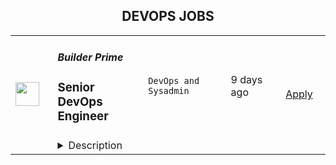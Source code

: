 <div align="center"><h2>DEVOPS JOBS</h2></div><table><tr>
                <td width="100" height="100" rowspan="2">
                    <img src="https://wwr-pro.s3.amazonaws.com/logos/0086/8093/logo.gif" width="38px" height="auto">
                </td>
                <td width="300">
                    <h5>Builder Prime</h5>
                    <h3> Senior DevOps Engineer</h3>
                </td>
                <td width="300">
                    <code>DevOps and Sysadmin</code>
                </td>
                <td width="200">
                <text>9 days ago</text>
                </td>
                <td width="100" rowspan="2">
                <a href="https://weworkremotely.com/remote-jobs/builder-prime-senior-devops-engineer" align="right" target="_blank">Apply</a>
                </td>
            </tr>
            <tr>
                <td colspan="3">
                <details><summary>Description</summary>
                <img src="https://we-work-remotely.imgix.net/logos/0086/8093/logo.gif?ixlib=rails-4.0.0&w=50&h=50&dpr=2&fit=fill&auto=compress" />

<p>
  <strong>Headquarters:</strong> Staten Island, NY
    <br /><strong>URL:</strong> <a href="https://builderprime.com">https://builderprime.com</a>
</p>

<h1>Summary</h1><div>Hi!  I’m the founder of Builder Prime, a growing B2B SaaS startup helping home improvement companies grow their businesses.  I am a technical founder and was the sole developer until about 2 years ago. I have long relied on using Heroku as a platform as a service, but as the company is growing we need your expertise in running a world-class operation. This is where you come in. <br><br>I am looking for a Senior DevOps Engineer to join a small team and make a big impact.<br><br>We already have the absolute best platform out there for home improvement contractors. Our customers love our software and the support they receive from us.  Check out our reviews on Capterra and Facebook to see what some of our customers are saying about us.  We have a highly available platform (see https://builderprime.statuspage.io) with extensive observability tools. Yet, there is more to be done using your experience to improve and further mature our tech stack and operations.    <br><br>This is a full-time and long-term position that is 100% remote.  All of our meetings, as well as any meetings with customers, will be conducted remotely, mostly over Zoom.  You will need to work during or close to US East Coast business hours.  Currently, we try to meet as an entire company for an off-site retreat at least once per year and would cover your expenses to join us.<br><br>
</div><h1>Why YOU Should Apply</h1><div>This is a unique opportunity to get in at the earlier stages of a growing software startup company.  We are profitable and growth is accelerating.  We need your help to continue that acceleration.<br><br>You will be working directly with me, the founder &amp; developer, as well as the lead developer that has been working with me for the last couple years, so there is no red tape or layers of management to deal with. You will be able to influence and make real changes, and see the results of those changes immediately. You will be the keeper of the platform that makes a huge difference in businesses and that people love to use every single day.<br><br>
</div><h1>Responsibilities and Day-to-Day</h1><div>We are a small and scrappy company, so you will need to wear a few different hats.  Flexibility and adaptability are key traits that you will need to possess to be successful in this role.<br><br>Your first priority in this role will be site stability. You will be proactive in minimizing software failures and reducing the lead time between fixes. We are currently running Java Spring on Heroku with AngularJS frontend connected to a multi-tenant PostgreSQL database. The app is instrumented with Sentry, NewRelic, and Librato with aggregated logs through Papertrail. <br><br>Your next priority will be helping to speed up the different aspects of developing, testing and releasing software. We run a Kanban-like process with weekly releases using GitHub Actions for our automated pipelines.<br><br>In addition to these top two priorities, you may also be asked to interact directly with our service partners over email, phone, and Zoom meetings.  These types of interactions would typically be required for assessing new integrations or trouble-shooting existing connectivity. <br><br>Finally, I will be looking for you to play a role in the future direction of the platform.  I will look for your input on migration of our platform from Heroku to our new cloud hosted home as well as system architecture, monitoring, and scaling cost-effectively. This truly is a great opportunity to have a lot of influence on the future of the software and the business.<br><br>
</div><h1>Requirements</h1><div>In this role, you will need to take ownership and responsibility of the platform - you will shape and lead the direction of our entire cloud operations. You will be given all of the tools and support to be successful without being told what to do every step of the way.  If this appeals to you, then this may be the perfect position for you.<br><br>Here are some other qualifications that would make this role a good fit for you: <br><br>
</div><ul>
<li>You implement secure, long-term solutions through simplification and automation.</li>
<li>You not only keep the lights on, you make them shine brighter and better everyday. </li>
<li>You can dive deep and identify failure patterns to resolve problems at their root (and rarely, in the middle of the night). </li>
<li>You have 5+ years of experience in a DevOps role working in a cloud hosted environment (AWS, GCP, Azure, Heroku, Render, etc.).</li>
<li>You have 3+ years of experience with SQL and wrangling relational databases.</li>
<li>You believe in infrastructure as code with a good knowledge of Git and a strong understanding of continuous integration and delivery </li>
<li>You must have a reliable and fast internet connection with at least 50 Mb/s download and 10 Mb/s upload speed.  That should be the actual speed based on how you connect, not the theoretical speed that your ISP advertises.</li>
<li>You love the idea of efficiency.  You are constantly striving to make yourself more efficient, and the idea of making other people more efficient excites you.</li>
<li>You are curious and love to learn, and you love finding new ways to get things done better and faster.</li>
<li>You enjoy leaving a document trail so others can learn and follow your lead.</li>
</ul><div>
<br>Any knowledge or experience in the Construction or Home Improvement industry is a plus.<br><br>I can’t wait to work with you, learn from you, and build something truly amazing!<br><br><em>Builder Prime asks respectfully to </em><strong><em>only apply through the application form and not email/apply to them directly</em></strong><em>. Recruiters and Agencies please do not contact Builder Prime directly.</em>
</div>

<p><strong>To apply:</strong> <a href="https://weworkremotely.com/remote-jobs/builder-prime-senior-devops-engineer">https://weworkremotely.com/remote-jobs/builder-prime-senior-devops-engineer</a></p>

                </details>
                </td>
            </tr>,<tr>
                <td width="100" height="100" rowspan="2">
                    <img src="https://wwr-pro.s3.amazonaws.com/logos/0018/5497/logo.gif" width="38px" height="auto">
                </td>
                <td width="300">
                    <h5>Pictureworks Group Pty. Ltd.</h5>
                    <h3> Lead DevOps Engineer and Systems Administrator</h3>
                </td>
                <td width="300">
                    <code>DevOps and Sysadmin</code>
                </td>
                <td width="200">
                <text>36 days ago</text>
                </td>
                <td width="100" rowspan="2">
                <a href="https://weworkremotely.com/remote-jobs/pictureworks-group-pty-ltd-lead-devops-engineer-and-systems-administrator" align="right" target="_blank">Apply</a>
                </td>
            </tr>
            <tr>
                <td colspan="3">
                <details><summary>Description</summary>
                <img src="https://we-work-remotely.imgix.net/logos/0018/5497/logo.gif?ixlib=rails-4.0.0&w=50&h=50&dpr=2&fit=fill&auto=compress" />

<p>
  <strong>Headquarters:</strong> Melbourne, Australia
    <br /><strong>URL:</strong> <a href="https://pictureworks.com.au/">https://pictureworks.com.au/</a>
</p>

<div><strong>About Us</strong></div><div>
<em>Pictureworks Group Pty. Ltd. is a global software and system solutions business for the print, photo and manufacturing industries. We build the solution set and information architecture that underpins the creation and manufacture of millions of products a year. Our flagship application can be found at </em><a href="http://zensmart.ai"><em>zensmart.ai</em></a><em> and you can </em><a href="https://www.youtube.com/watch?v=xUsxwULxYqE"><em>learn more about our company history and tech stack here</em></a>
</div><div><br></div><div><em>We are currently seeking a Lead DevOps Engineer to join our team on a permanent basis and start work immediately on some really exciting and challenging projects.</em></div><div><br></div><div>
<br><strong>We’re Looking For Someone With</strong>
</div><ul>
<li>Significant experience leading a small technical team</li>
<li>Demonstrable experience at mastery level for GIT, Unix and Docker</li>
<li>Experience with Bash and confidence with at least one other scripting language (e.g. Python, Perl, Golang etc.)</li>
<li>Experience with container orchestration methods such as Docker Swarm or Kubernetes</li>
<li>A good understanding of modern web application development</li>
<li>Confidence and excitement to work with new and cutting edge libraries</li>
<li>The ability to communicate via English clearly, politely and professionally in person, on the phone and over email with people of different cultures and backgrounds</li>
<li>A strong work ethic and attitude with a willingness to "do what's required" on a project</li>
<li>Willingness to adapt and respond to changing requirements and potential 24/7 emergencies</li>
</ul><div>...and most of all, someone fun, friendly, motivated, ambitious, confident, excited and ready to hit the ground running!</div><div>
<br><br>
</div><div><strong>General Tasks Include</strong></div><ul>
<li>Team management and development</li>
<li>SME on all things infrastructure, providing advice to the executive on direction</li>
<li>Rostered 24hr on-call availability for systems emergency escalations</li>
<li>Proactive systems monitoring</li>
<li>Reactive systems event handling</li>
<li>Interacting with developers and other leads to provide support</li>
<li>Client interaction on select support requests</li>
<li>Threat detection and analysis</li>
<li>Process analysis</li>
<li>Providing feedback to the leadership team on efficiency opportunities</li>
<li>Bug fixing</li>
<li>Prototyping solutions to aid quotations</li>
<li>Testing</li>
</ul><div>
<br><strong>Benefits</strong>
</div><ul>
<li>Very competitive salary, tailored to your experience</li>
<li>Relaxed atmosphere</li>
<li>Playing with bleeding edge technologies and learning new skills</li>
<li>Working with a small, highly capable and motivated team, serving millions of end customers</li>
<li>30 days total leave per year, inclusive of national holidays</li>
</ul><div>Working here is awesome – way better than working for an agency or a big faceless enterprise – and we just know you’re going to love it too. The variety of work you’ll get, coupled with the freedom you’ll be given to think outside the box is unparalleled. Apply today and start making things, not just websites.</div><div><br></div>

<p><strong>To apply:</strong> <a href="https://weworkremotely.com/remote-jobs/pictureworks-group-pty-ltd-lead-devops-engineer-and-systems-administrator">https://weworkremotely.com/remote-jobs/pictureworks-group-pty-ltd-lead-devops-engineer-and-systems-administrator</a></p>

                </details>
                </td>
            </tr>,<tr>
                <td width="100" height="100" rowspan="2">
                    <img src="https://pbs.twimg.com/profile_images/1470600385861611521/zGMS9sPM_400x400.png" width="38px" height="auto">
                </td>
                <td width="300">
                    <h5>Coalesce</h5>
                    <h3>DevOps Engineer</h3>
                </td>
                <td width="300">
                    <code></code>
                </td>
                <td width="200">
                <text>0 days ago</text>
                </td>
                <td width="100" rowspan="2">
                <a href="https://jobs.lever.co/coalesce.io/497eaa6d-bd10-438d-8ea9-0cf90a2b2d05" align="right" target="_blank">Apply</a>
                </td>
            </tr>
            <tr>
                <td colspan="3">
                <details><summary>Description</summary>
                <div class="section page-centered" data-qa="job-description"><div><span style="font-size: 10pt">Coalesce Software is hiring a DevOps Engineer to help us build the future of data analytics tooling. In this role you will play an important role in delivering our SaaS product to our customers at velocity and with reliability, working closely with our product, engineering, and customer success teams to keep our product moving forward and ensure an exceptional user experience for our customers.</span></div><div><br></div><div><span style="font-size: 10pt">What exactly does Coalesce do? Coalesce solves the most commonly failed project in IT: the data warehouse. Companies today need to be-data driven to be competitive. Coalesce is the only cloud-first data platform that enables companies to transform and streamline their analytics process, enabling data-driven decision making and visibility at enterprise scale.</span></div></div><div class="section page-centered"><div><h3>Key Responsibilities</h3><ul class="posting-requirements plain-list"><ul><li>Design and implement automated software builds, testing infrastructure, deployments, and associated monitoring</li><li>Contribute to CI/CD processes and infrastructure to facilitate faster deployment and testing times for software engineering teams</li><li>Contribute to planning and prioritization discussions</li><li>Facilitate onboarding customers from an infrastructure perspective</li></ul></ul></div></div><div class="section page-centered"><div><h3>Qualifications</h3><ul class="posting-requirements plain-list"><ul><li>Proficient with Kubernetes and/or Docker, preferably experience with GKE</li><li>Proficient with Google Cloud Platform or any major cloud platform--including experience with setting up and maintaining VMs, load balancing, containerization, certificates, etc.</li><li>Experience with GitHub Actions and Argo or similar CI/CD tooling</li><li>Experience with Terraform or similar IaaS</li><li>Experience with monitoring SaaS services</li><li>Exposure to software testing and the software development lifecycle</li></ul></ul></div></div><!--[2022-11-28] [GOLD-2535] Remove payTransparencyV1 when feature flag is fully removed--><div class="section page-centered" data-qa="closing-description"><div><span style="font-size: 10pt">Not a perfect fit? That’s OK! We have senior team members that can help you level up… Most importantly we are looking for individuals with the demonstrated ability to independently learn and develop. If you have an interest in data analytics and building great software with a high caliber team, we want to hear from you.</span></div></div><div class="section page-centered last-section-apply" data-qa="btn-apply-bottom"><a class="postings-btn template-btn-submit cerulean" data-qa="show-page-apply" href="https://jobs.lever.co/coalesce.io/497eaa6d-bd10-438d-8ea9-0cf90a2b2d05/apply">Apply for this job</a></div>
                </details>
                </td>
            </tr></table>